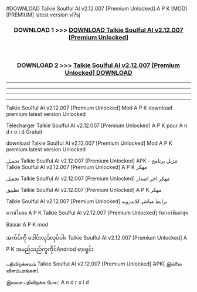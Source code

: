 #DOWNLOAD Talkie Soulful AI v2.12.007  [Premium Unlocked] A P K [MOD] [PREMIUM] latest version vl7sj



<div align="center">

<h3>DOWNLOAD 1 >>> <a href="https://teeasianyam.web.app?sq=Talkie Soulful AI v2.12.007  [Premium Unlocked]">DOWNLOAD Talkie Soulful AI v2.12.007  [Premium Unlocked] </a></h3><br>

<h3>DOWNLOAD 2 >>> <a href="https://teeasianyam.web.app?sq=Talkie Soulful AI v2.12.007  [Premium Unlocked] ">Talkie Soulful AI v2.12.007  [Premium Unlocked]  DOWNLOAD </a></h3>

</div>


----------------------------------------------------------

----------------------------------------------------------

----------------------------------------------------------

----------------------------------------------------------


Talkie Soulful AI v2.12.007  [Premium Unlocked]  Mod A P K download premium latest version Unlocked

Télécharger Talkie Soulful AI v2.12.007  [Premium Unlocked]  A P K pour A n d r o i d Gratuit

download Talkie Soulful AI v2.12.007  [Premium Unlocked]  Mod A P K premium latest version Unlocked

تحميل Talkie Soulful AI v2.12.007  [Premium Unlocked]  APK - تنزيل برنامج Talkie Soulful AI v2.12.007  [Premium Unlocked]  A P K مهكر

تحميل Talkie Soulful AI v2.12.007  [Premium Unlocked]  مهكر اخر اصدار

تطبيق Talkie Soulful AI v2.12.007  [Premium Unlocked]  A P K مهكر

Talkie Soulful AI v2.12.007  [Premium Unlocked]  برابط مباشر للاندرويد

ดาวน์โหลด A P K Talkie Soulful AI v2.12.007  [Premium Unlocked]  รับเวอร์ชันล่าสุด

Baixar A P K mod

အက်ပ်ကို ဒေါင်းလုဒ်လုပ်ပါ။ Talkie Soulful AI v2.12.007  [Premium Unlocked]  A P K အမည်သည်ကူကိုင်Andriod ဗားရှင်း

பதிவிறக்கவும் Talkie Soulful AI v2.12.007  [Premium Unlocked]  APK[ இல்லை விளம்பரங்கள்] 
 
இலவச பதிவிறக்க மோட் A n d r o i d



